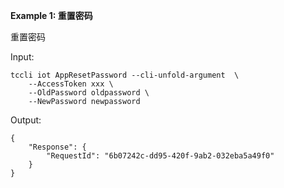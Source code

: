 **Example 1: 重置密码**

重置密码

Input: 

```
tccli iot AppResetPassword --cli-unfold-argument  \
    --AccessToken xxx \
    --OldPassword oldpassword \
    --NewPassword newpassword
```

Output: 
```
{
    "Response": {
        "RequestId": "6b07242c-dd95-420f-9ab2-032eba5a49f0"
    }
}
```

